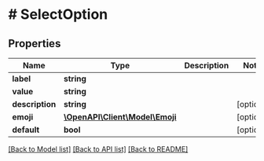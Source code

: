 # # SelectOption

## Properties

Name | Type | Description | Notes
------------ | ------------- | ------------- | -------------
**label** | **string** |  |
**value** | **string** |  |
**description** | **string** |  | [optional]
**emoji** | [**\OpenAPI\Client\Model\Emoji**](Emoji.md) |  | [optional]
**default** | **bool** |  | [optional]

[[Back to Model list]](../../README.md#models) [[Back to API list]](../../README.md#endpoints) [[Back to README]](../../README.md)
